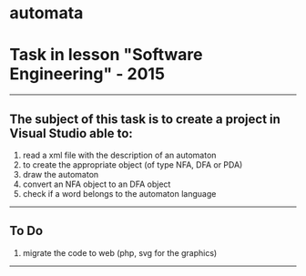 # automata
# Task in lesson "Software Engineering" - 2015
-------------------------------------------------------
The subject of this task is to create a project in Visual Studio able to:
--------------------------------------------------------------------------
1. read a xml file with the description of an automaton
2. to create the appropriate object (of type NFA, DFA or PDA)
3. draw the automaton 
4. convert an NFA object to an DFA object
5. check if a word belongs to the automaton language
--------------------------------------------------------------------------
To Do
--------------------------------------------------------------------------
1. migrate the code to web (php, svg for the graphics)
--------------------------------------------------------------------------
